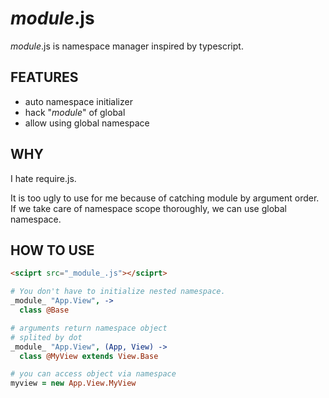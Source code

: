 # _module_.js

_module_.js is namespace manager inspired by typescript.

## FEATURES

- auto namespace initializer
- hack "_module_" of global
- allow using global namespace

## WHY

I hate require.js.

It is too ugly to use for me because of catching module by argument order.
If we take care of namespace scope thoroughly, we can use global namespace.

## HOW TO USE

```html
<sciprt src="_module_.js"></sciprt>
```

```coffee
# You don't have to initialize nested namespace.
_module_ "App.View", ->
  class @Base

# arguments return namespace object
# splited by dot
_module_ "App.View", (App, View) ->
  class @MyView extends View.Base

# you can access object via namespace
myview = new App.View.MyView
```

